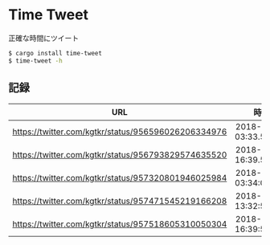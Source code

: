 # Time Tweet
正確な時間にツイート

```sh
$ cargo install time-tweet
$ time-tweet -h
```

## 記録
|URL|時間|誤差|
|:-:|:-:|:-:|
|https://twitter.com/kgtkr/status/956596026206334976|2018-01-26 03:33.59.999|-1ms|
|https://twitter.com/kgtkr/status/956793829574635520|2018-01-26 16:39.59.997|-3ms|
|https://twitter.com/kgtkr/status/957320801946025984|2018-01-28 03:34:00.001|+1ms|
|https://twitter.com/kgtkr/status/957471545219166208|2018-01-28 13:32:59.998|-2ms|
|https://twitter.com/kgtkr/status/957518605310050304|2018-01-28 16:39:59.998|-2ms|
